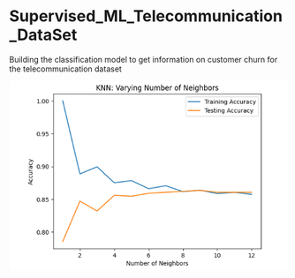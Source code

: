 # Supervised_ML_Telecommunication_DataSet


Building the classification model to get information on customer churn for the telecommunication dataset

![alt text](https://github.com/DataNaija/Supervised_ML_Telecommunication_DataSet/blob/main/accuracy.PNG)
